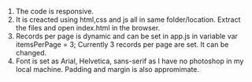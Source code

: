 1. The code is responsive.
2. It is creacted using html,css and js all in same folder/location.
   Extract the files and open index.html in the browser.
3. Records per page is dynamic and can be set in app.js in variable var itemsPerPage = 3;
   Currently 3 records per page are set. It can be changed.
4. Font is set as  Arial, Helvetica, sans-serif as I have no photoshop in my local machine.
   Padding and margin is also appromimate.
	
